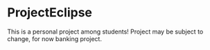 # ProjectEclipse
This is a personal project among students!
Project may be subject to change, for now banking project.

